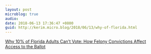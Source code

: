 ```yaml
---
layout: post
microblog: true
audio: 
date: 2018-06-13 17:36:47 +0800
guid: http://kerim.micro.blog/2018/06/13/why-of-florida.html
---
```

[Why 10% of Florida Adults Can’t Vote: How Felony Convictions Affect Access to the Ballot](https://www.nytimes.com/interactive/2016/10/06/us/unequal-effect-of-laws-that-block-felons-from-voting.html)
